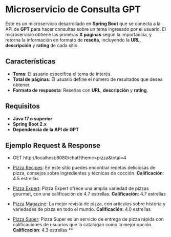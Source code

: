 # Microservicio de Consulta GPT

Este es un microservicio desarrollado en **Spring Boot** que se conecta a la API de **GPT** para hacer consultas sobre un tema ingresado por el usuario. El microservicio obtiene las primeras **X páginas** según la importancia, y retorna la información en formato de **reseña**, incluyendo la **URL**, **descripción** y **rating** de cada sitio.

## Características
- **Tema**: El usuario especifica el tema de interés.
- **Total de páginas**: El usuario define el número de resultados que desea obtener.
- **Formato de respuesta**: Reseñas con **URL**, **descripción** y **rating**.

## Requisitos

- **Java 17 o superior**
- **Spring Boot 2.x**
- **Dependencia de la API de GPT**

## Ejemplo Request & Response
- GET http://localhost:8080/chat?theme=pizza&total=4 

- [Pizza Recipes](https://example.com/pizza): En este sitio puedes encontrar recetas deliciosas de pizza, consejos sobre ingredientes y técnicas de cocción. **Calificación**: 4.5 estrellas
- [Pizza Expert](https://pizzaexpert.com): Pizza Expert ofrece una amplia variedad de pizzas gourmet, con una calificación de 4.7 estrellas. **Calificación**: 4.7 estrellas
- [Pizza Magazine](https://pizzamagazine.com): La mejor revista de pizza, con artículos sobre historia y variedades de pizza en todo el mundo. **Calificación**: 4.0 estrellas
- [Pizza Super](https://pizzasuper.com): Pizza Super es un servicio de entrega de pizza rápida con calificaciones de usuarios que la catalogan como la mejor opción. **Calificación**: 4.3 estrellas
 **
